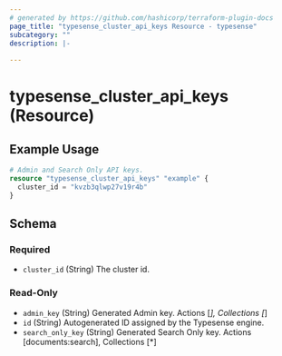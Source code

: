 ```yaml
---
# generated by https://github.com/hashicorp/terraform-plugin-docs
page_title: "typesense_cluster_api_keys Resource - typesense"
subcategory: ""
description: |-
  
---
```


# typesense_cluster_api_keys (Resource)



## Example Usage

```terraform
# Admin and Search Only API keys.
resource "typesense_cluster_api_keys" "example" {
  cluster_id = "kvzb3qlwp27v19r4b"
}
```

<!-- schema generated by tfplugindocs -->
## Schema

### Required

- `cluster_id` (String) The cluster id.

### Read-Only

- `admin_key` (String) Generated Admin key. Actions [*], Collections [*]
- `id` (String) Autogenerated ID assigned by the Typesense engine.
- `search_only_key` (String) Generated Search Only key. Actions [documents:search], Collections [*]


